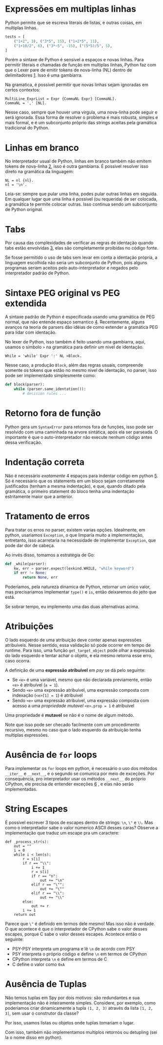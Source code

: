# Expressões em multiplas linhas

Python permite que se escreva literais de listas, e outras coisas,
em multiplas linhas.

```python
tests = [
    ("1+2", 3), ("3*5", 15), ("1+2*5", 11),
    ("1+10/2", 6), ("3*~5", -15), ("(5*5)/5", 5),
]
```

Porém a sintaxe de Python é sensivel a espaços e novas linhas.
Para permitir literais e chamadas de função em multiplas linhas,
Python faz com que o Lexer pare de emitir tokens de nova-linha (NL)
dentro de delimitadores [1](https://docs.python.org/3/reference/lexical_analysis.html#:~:text=There%20is%20no%20NEWLINE%20token%20between%20implicit%20continuation%20lines.).
Isso é uma gambiarra. 

Na gramatica, é possível permitir que novas linhas sejam ignoradas
em certos contextos:

```ebnf
MultiLine_ExprList = Expr {CommaNL Expr} [CommaNL].
CommaNL = ',' [NL].
```

Nesse caso, sempre que houver uma virgula, uma nova-linha pode seguir e será ignorada.
Essa forma de resolver o problema é mais robusta, simples e mais formal, e é
um subconjunto próprio das strings aceitas pela gramática tradicional do Python.

# Linhas em branco

No interpretador usual de Python,
linhas em branco também não emitem tokens de nova-linha [2](https://docs.python.org/3/reference/lexical_analysis.html#:~:text=A%20logical%20line%20that%20contains%20only%20spaces%2C%20tabs%2C%20formfeeds%20and%20possibly%20a%20comment%2C%20is%20ignored%20(i.e.%2C%20no%20NEWLINE%20token%20is%20generated).),
isso é outra gambiarra. É possivel resolver isso
direto na gramática da linguagem:

```enbf
NL = nl {nl}.
nl = '\n'.
```

Leia-se: sempre que pular uma linha, podes pular outras linhas em seguida.
Em qualquer lugar que uma linha é possível (ou requerida) de ser colocada,
a gramática te permite colocar outras. Isso continua sendo um subconjunto
de Python original.

# Tabs

Por causa das complexidades de verificar as regras de identação quando
tabs estão envolvidas [3](https://docs.python.org/3/reference/lexical_analysis.html#:~:text=Indentation%20is%20rejected%20as%20inconsistent%20if%20a%20source%20file%20mixes%20tabs%20and%20spaces%20in%20a%20way%20that%20makes%20the%20meaning%20dependent%20on%20the%20worth%20of%20a%20tab%20in%20spaces),
elas são completamente proibidas no código fonte.

Se fosse permitido o uso de tabs sem levar em conta a identação própria,
a linguagem escolhida não seria um subconjunto de Python, pois alguns
programas seriam aceitos pelo auto-interpretador e negados pelo
interpretador padrão de Python.

# Sintaxe PEG original vs PEG extendida

A sintaxe padrão de Python é especificada usando uma gramática de PEG
normal, que não entende espaço semantico [4](https://docs.python.org/3/reference/lexical_analysis.html#:~:text=INDENT%20and%20DEDENT%20tokens).
Recentemente, alguns avanços na teoria de parsers dão idéias de como
extender a gramática PEG para lidar com identação.

No lexer de Python, isso também é feito usando uma gambiarra,
aqui, usamos o simbolo `>` na gramática para definir um nivel de
identação.

```ebnf
While = 'while' Expr ':' NL >Block.
```

Nesse caso, a produção `Block`, além das regras usuais,
compreende somente os tokens que estão no mesmo nivel de identação,
no parser, isso pode ser implementado simplesmente como:

```python
def block(parser):
    while (parser.same_identation()):
        # decision rules ...
```

# Retorno fora de função

Python gera um `SyntaxError` para retornos fora de funções,
isso pode ser resolvido com uma caminhada na arvore sintática,
após ela ser parseada. O importante é que o auto-interpretador
não execute nenhum código antes dessa verificação.

# Indentação correta

Não é necessário _exatamente_ 4 espaços para indentar código
em python [5](https://docs.python.org/3/reference/lexical_analysis.html#:~:text=correctly%20(though%20confusingly)%20indented).
Só é necessário que os statements em um bloco
sejam corretamente justificados (tenham a mesma indentação),
e que, quando ditado pela gramática, o primeiro statement
do bloco tenha uma indentação estritamente maior que a anterior.

# Tratamento de erros

Para tratar os erros no parser, existem varias opções.
Idealmente, em python, usariamos `Exception`, o que limparia
muito a implementação, entretanto, isso acarretaria na
necessidade de implementar `Exception`, que pode dar dor de
cabeça.

Ao invés disso, tomamos a estratégia de Go:

```python
def _while(parser):
    kw, err = parser.expect(lexkind.WHILE, "while keyword")
    if err != None:
        return None, err
```

Poderiamos, pela natureza dinamica de Python, retornar um único
valor, mas precisariamos implementar `type()` e `is`,
então deixaremos do jeito que está.

Se sobrar tempo, eu implemento uma das duas alternativas acima.

# Atribuições

O lado esquerdo de uma atribuição deve conter apenas expressões atribuíveis.
Nesse sentido, essa validação só pode ocorrer em tempo de runtime.
Para isso, uma função `get_target_object` pode olhar a expressão do lado
esquerdo e tentar achar o objeto, e ela mesmo retorna esse erro, caso ocorra.

A definição de uma **expressão atribuível** em _psy_ se dá pelo seguinte:
 - Se `<e>` é uma variável, mesmo que não declarada previamente, então `<e>` é atribuível (`a = 1`).
 - Sendo `<e>` uma expressão atribuível, uma expressão composta com indexação (`<e>[1] = 1`) é atribuivel
 - Sendo `<e>` uma expressão atribuível, uma expressão composta com acesso a uma _propriedade mutavel_ `<e>.prop = 1` é atribuível

Uma propriedade é **mutavel** se não é o nome de algum método.

Note que isso pode ser checado facilmente com um procedimento recursivo,
mesmo no caso que o lado esquerdo da atribuição tenha multiplas expressões.

# Ausência de `for` loops

Para implementar os `for` loops em python, é necessário o uso dos métodos `__iter__` e
`__next__`, e o segundo se comunica por meio de exceções. Por consequência, pro interpretador usar
os métodos `__next__` do próprio CPython, ele precisa de entender exceções
[6](https://docs.python.org/3/library/stdtypes.html#iterator.__iter__:~:text=If%20there%20are%20no%20further%20items%2C%20raise%20the%20StopIteration%20exception.)
, e elas não serão implementadas.

# String Escapes

É possivel escrever 3 tipos de escapes dentro de strings:
`\n`, `\"` e `\\`. Mas como o interpretador sabe o valor númerico ASCII
desses caras? Observe a implementação que traduz um escape pra um
caractere:

```
def _process_str(s):
    out = ""
    i = 0
    while i < len(s):
        r = s[i]
        if r == "\\":
            i += 1
            r = s[i]
            if r == "n":
                out += "\n"
            elif r == "\"":
                out += "\""
            elif r == "\\":
                out += "\\"
        else:
            out += r
        i += 1
    return out
```

Parece que `\"` é definido em termos dele mesmo! Mas isso não é verdade.
O que acontece é que o interpretador de CPython sabe o valor desses
escapes, porque C sabe o valor desses escapes. Acontece então o seguinte:

 - PSY-PSY interpreta um programa e lê `\n` de acordo com PSY
 - PSY interpreta o próprio código e define `\n` em termos de CPython
 - CPython interpreta `\n` e define em termos de C
 - C define o valor como `0xA`

# Ausência de Tuplas

Não temos tuplas em Spy por dois motivos: são redundantes e 
sua implementação não é inteiramente simples. Considere, por exemplo,
como poderiamos criar dinamicamente a tupla `(1, 2, 3)` através da lista `[1, 2, 3]`,
sem usar o construtor da classe?

Por isso, usamos listas ou objetos onde tuplas tomariam o lugar.

Com isso, também não implementamos multiplos retornos ou
detupling (sei la o nome disso em python).
